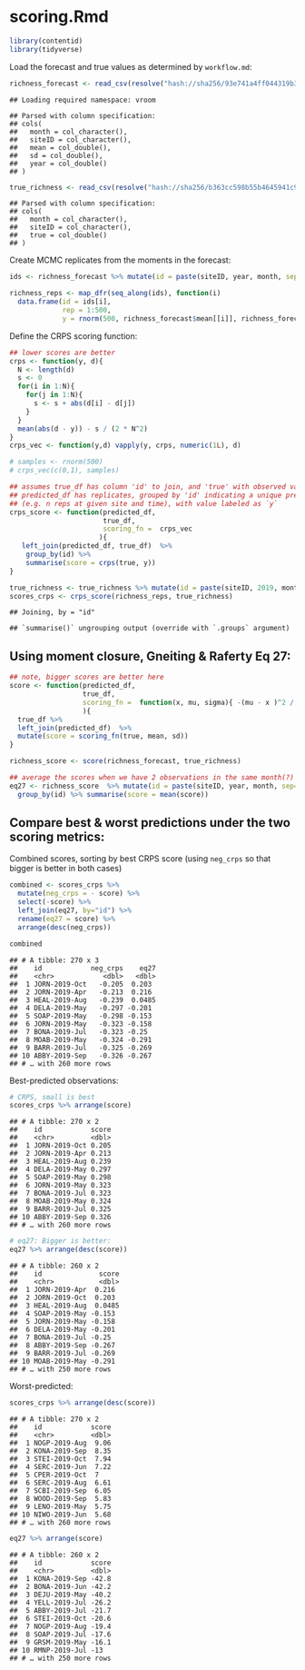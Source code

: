 scoring.Rmd
================

``` r
library(contentid)
library(tidyverse)
```

Load the forecast and true values as determined by `workflow.md`:

``` r
richness_forecast <- read_csv(resolve("hash://sha256/93e741a4ff044319b3288d71c71d4e95a76039bc3656e252621d3ad49ccc8200"))
```

    ## Loading required namespace: vroom

    ## Parsed with column specification:
    ## cols(
    ##   month = col_character(),
    ##   siteID = col_character(),
    ##   mean = col_double(),
    ##   sd = col_double(),
    ##   year = col_double()
    ## )

``` r
true_richness <- read_csv(resolve("hash://sha256/b363cc598b55b4645941c99958542aa16db77363ded84544eb49c6ffe478441e"))
```

    ## Parsed with column specification:
    ## cols(
    ##   month = col_character(),
    ##   siteID = col_character(),
    ##   true = col_double()
    ## )

Create MCMC replicates from the moments in the forecast:

``` r
ids <- richness_forecast %>% mutate(id = paste(siteID, year, month, sep="-")) %>% pull(id)

richness_reps <- map_dfr(seq_along(ids), function(i) 
  data.frame(id = ids[i],
             rep = 1:500, 
             y = rnorm(500, richness_forecast$mean[[i]], richness_forecast$sd[[i]])))
```

Define the CRPS scoring function:

``` r
## lower scores are better
crps <- function(y, d){
  N <- length(d)
  s <- 0
  for(i in 1:N){
    for(j in 1:N){
      s <- s + abs(d[i] - d[j])
    }
  }
  mean(abs(d - y)) - s / (2 * N^2)
}
crps_vec <- function(y,d) vapply(y, crps, numeric(1L), d)

# samples <- rnorm(500)
# crps_vec(c(0,1), samples)
```

``` r
## assumes true_df has column 'id' to join, and 'true' with observed value
## predicted_df has replicates, grouped by 'id' indicating a unique prediction 
## (e.g. n reps at given site and time), with value labeled as `y`
crps_score <- function(predicted_df,
                       true_df,
                       scoring_fn =  crps_vec
                      ){
   left_join(predicted_df, true_df)  %>% 
    group_by(id) %>% 
    summarise(score = crps(true, y))
}
```

``` r
true_richness <- true_richness %>% mutate(id = paste(siteID, 2019, month, sep="-"))
scores_crps <- crps_score(richness_reps, true_richness)
```

    ## Joining, by = "id"

    ## `summarise()` ungrouping output (override with `.groups` argument)

## Using moment closure, Gneiting & Raferty Eq 27:

``` r
## note, bigger scores are better here
score <- function(predicted_df,
                  true_df,
                  scoring_fn =  function(x, mu, sigma){ -(mu - x )^2 / sigma^2  - log(sigma)}
                  ){
  true_df %>% 
  left_join(predicted_df)  %>%
  mutate(score = scoring_fn(true, mean, sd))
}
```

``` r
richness_score <- score(richness_forecast, true_richness)

## average the scores when we have 2 observations in the same month(?)
eq27 <- richness_score  %>% mutate(id = paste(siteID, year, month, sep="-")) %>%
  group_by(id) %>% summarise(score = mean(score))
```

## Compare best & worst predictions under the two scoring metrics:

Combined scores, sorting by best CRPS score (using `neg_crps` so that
bigger is better in both cases)

``` r
combined <- scores_crps %>% 
  mutate(neg_crps = - score) %>% 
  select(-score) %>%
  left_join(eq27, by="id") %>%
  rename(eq27 = score) %>%
  arrange(desc(neg_crps))

combined
```

    ## # A tibble: 270 x 3
    ##    id            neg_crps    eq27
    ##    <chr>            <dbl>   <dbl>
    ##  1 JORN-2019-Oct   -0.205  0.203 
    ##  2 JORN-2019-Apr   -0.213  0.216 
    ##  3 HEAL-2019-Aug   -0.239  0.0485
    ##  4 DELA-2019-May   -0.297 -0.201 
    ##  5 SOAP-2019-May   -0.298 -0.153 
    ##  6 JORN-2019-May   -0.323 -0.158 
    ##  7 BONA-2019-Jul   -0.323 -0.25  
    ##  8 MOAB-2019-May   -0.324 -0.291 
    ##  9 BARR-2019-Jul   -0.325 -0.269 
    ## 10 ABBY-2019-Sep   -0.326 -0.267 
    ## # … with 260 more rows

Best-predicted observations:

``` r
# CRPS, small is best
scores_crps %>% arrange(score)
```

    ## # A tibble: 270 x 2
    ##    id            score
    ##    <chr>         <dbl>
    ##  1 JORN-2019-Oct 0.205
    ##  2 JORN-2019-Apr 0.213
    ##  3 HEAL-2019-Aug 0.239
    ##  4 DELA-2019-May 0.297
    ##  5 SOAP-2019-May 0.298
    ##  6 JORN-2019-May 0.323
    ##  7 BONA-2019-Jul 0.323
    ##  8 MOAB-2019-May 0.324
    ##  9 BARR-2019-Jul 0.325
    ## 10 ABBY-2019-Sep 0.326
    ## # … with 260 more rows

``` r
# eq27: Bigger is better:
eq27 %>% arrange(desc(score))
```

    ## # A tibble: 260 x 2
    ##    id              score
    ##    <chr>           <dbl>
    ##  1 JORN-2019-Apr  0.216 
    ##  2 JORN-2019-Oct  0.203 
    ##  3 HEAL-2019-Aug  0.0485
    ##  4 SOAP-2019-May -0.153 
    ##  5 JORN-2019-May -0.158 
    ##  6 DELA-2019-May -0.201 
    ##  7 BONA-2019-Jul -0.25  
    ##  8 ABBY-2019-Sep -0.267 
    ##  9 BARR-2019-Jul -0.269 
    ## 10 MOAB-2019-May -0.291 
    ## # … with 250 more rows

Worst-predicted:

``` r
scores_crps %>% arrange(desc(score))
```

    ## # A tibble: 270 x 2
    ##    id            score
    ##    <chr>         <dbl>
    ##  1 NOGP-2019-Aug  9.06
    ##  2 KONA-2019-Sep  8.35
    ##  3 STEI-2019-Oct  7.94
    ##  4 SERC-2019-Jun  7.22
    ##  5 CPER-2019-Oct  7   
    ##  6 SERC-2019-Aug  6.61
    ##  7 SCBI-2019-Sep  6.05
    ##  8 WOOD-2019-Sep  5.83
    ##  9 LENO-2019-May  5.75
    ## 10 NIWO-2019-Jun  5.68
    ## # … with 260 more rows

``` r
eq27 %>% arrange(score)
```

    ## # A tibble: 260 x 2
    ##    id            score
    ##    <chr>         <dbl>
    ##  1 KONA-2019-Sep -42.8
    ##  2 BONA-2019-Jun -42.2
    ##  3 DEJU-2019-May -40.2
    ##  4 YELL-2019-Jul -26.2
    ##  5 ABBY-2019-Jul -21.7
    ##  6 STEI-2019-Oct -20.6
    ##  7 NOGP-2019-Aug -19.4
    ##  8 SOAP-2019-Jul -17.6
    ##  9 GRSM-2019-May -16.1
    ## 10 RMNP-2019-Jul -13  
    ## # … with 250 more rows

